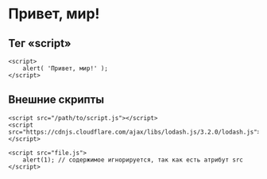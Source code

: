 # Привет, мир!

## Тег «script»
    <script>
        alert( 'Привет, мир!' );
    </script>

## Внешние скрипты
    <script src="/path/to/script.js"></script>
    <script src="https://cdnjs.cloudflare.com/ajax/libs/lodash.js/3.2.0/lodash.js"></script>

    <script src="file.js">
        alert(1); // содержимое игнорируется, так как есть атрибут src
    </script>
